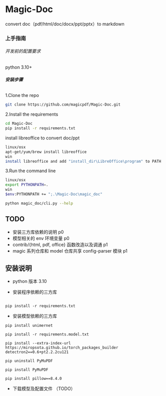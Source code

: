 # Magic-Doc
convert doc（pdf/html/doc/docx/ppt/pptx）to markdown

### 上手指南

###### 开发前的配置要求

python 3.10+

###### **安装步骤**

1.Clone the repo

```sh
git clone https://github.com/magicpdf/Magic-Doc.git
```

2.Install the requirements

```sh
cd Magic-Doc
pip install -r requirements.txt
```
install libreoffice to convert doc/ppt
```sh
linux/osx
apt-get/yum/brew install libreoffice
win
install libreoffice and add "install_dir\LibreOffice\program" to PATH
```

3.Run the command line

```sh
linux/osx
export PYTHONPATH=.
win
$env:PYTHONPATH += ";.\Magic-Doc\magic_doc"    
```
```sh
python magic_doc/cli.py --help
```


## TODO
* 安装三方库依赖的说明     p0
* 模型相关的 env 环境变量 p0
* contrib/{html, pdf, office} 函数改造以及调通    p1
* magic 系列仓库和 model 仓库共享 config-parser 模块  p1


## 安装说明
* python 版本 3.10

* 安装程序依赖的三方库
```text

pip install -r requirements.txt

```

* 安装模型依赖的三方库
```text
pip install unimernet

pip install -r requirements.model.txt

pip install --extra-index-url https://miropsota.github.io/torch_packages_builder detectron2==0.6+pt2.2.2cu121

pip uninstall PyMuPDF

pip install PyMuPDF

pip install pillow==8.4.0

```

* 下载模型及配置文件 （TODO）

